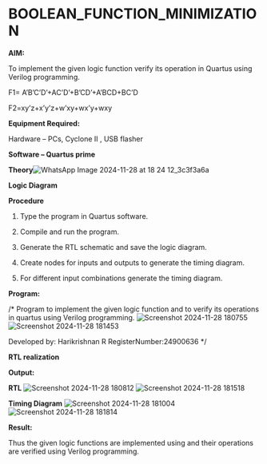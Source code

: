 # BOOLEAN_FUNCTION_MINIMIZATION

**AIM:**

To implement the given logic function verify its operation in Quartus using Verilog programming.

F1= A’B’C’D’+AC’D’+B’CD’+A’BCD+BC’D 

F2=xy’z+x’y’z+w’xy+wx’y+wxy

**Equipment Required:**

Hardware – PCs, Cyclone II , USB flasher

**Software – Quartus prime**

**Theory**![WhatsApp Image 2024-11-28 at 18 24 12_3c3f3a6a](https://github.com/user-attachments/assets/b0b395a7-3f03-40f6-a441-b78e0d23cc2c)


**Logic Diagram**

**Procedure**

1.	Type the program in Quartus software.

2.	Compile and run the program.

3.	Generate the RTL schematic and save the logic diagram.

4.	Create nodes for inputs and outputs to generate the timing diagram.

5.	For different input combinations generate the timing diagram.


**Program:**

/* Program to implement the given logic function and to verify its operations in quartus using Verilog programming. 
![Screenshot 2024-11-28 180755](https://github.com/user-attachments/assets/c48c98b9-97ec-4ac9-91c5-232e6f21e75c)
![Screenshot 2024-11-28 181453](https://github.com/user-attachments/assets/c74253be-8c07-46ec-a51b-e66841ce726c)


Developed by: Harikrishnan R 
RegisterNumber:24900636
*/


**RTL realization**

**Output:**

**RTL**
![Screenshot 2024-11-28 180812](https://github.com/user-attachments/assets/1840b7ef-fada-48d7-af8a-b5ae8410aa89)
![Screenshot 2024-11-28 181518](https://github.com/user-attachments/assets/479d9751-921c-4d0a-ac7e-fd2bc51799e9)


**Timing Diagram**
![Screenshot 2024-11-28 181004](https://github.com/user-attachments/assets/d5534dc0-81a1-491e-93cd-368525793c6f)
![Screenshot 2024-11-28 181814](https://github.com/user-attachments/assets/62b6849a-45ed-40bd-b269-42e898598fb5)


**Result:**

Thus the given logic functions are implemented using and their operations are verified using Verilog programming.

